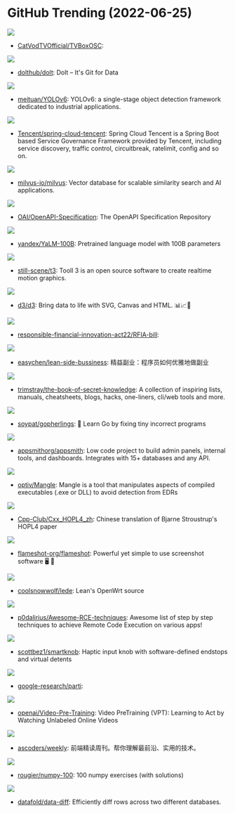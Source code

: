 # GitHub Trending (2022-06-25)

![](https://img.shields.io/badge/Java-New%20132-green?style=flat-square&logo=appveyor)
- [CatVodTVOfficial/TVBoxOSC](https://github.com/CatVodTVOfficial/TVBoxOSC): 

![](https://img.shields.io/badge/Go-New%20178-green?style=flat-square&logo=appveyor)
- [dolthub/dolt](https://github.com/dolthub/dolt): Dolt – It's Git for Data

![](https://img.shields.io/badge/Python-New%20184-green?style=flat-square&logo=appveyor)
- [meituan/YOLOv6](https://github.com/meituan/YOLOv6): YOLOv6: a single-stage object detection framework dedicated to industrial applications.

![](https://img.shields.io/badge/Java-New%20259-green?style=flat-square&logo=appveyor)
- [Tencent/spring-cloud-tencent](https://github.com/Tencent/spring-cloud-tencent): Spring Cloud Tencent is a Spring Boot based Service Governance Framework provided by Tencent, including service discovery, traffic control, circuitbreak, ratelimit, config and so on.

![](https://img.shields.io/badge/Go-New%20113-green?style=flat-square&logo=appveyor)
- [milvus-io/milvus](https://github.com/milvus-io/milvus): Vector database for scalable similarity search and AI applications.

![](https://img.shields.io/badge/JavaScript-New%2074-green?style=flat-square&logo=appveyor)
- [OAI/OpenAPI-Specification](https://github.com/OAI/OpenAPI-Specification): The OpenAPI Specification Repository

![](https://img.shields.io/badge/Python-New%20383-green?style=flat-square&logo=appveyor)
- [yandex/YaLM-100B](https://github.com/yandex/YaLM-100B): Pretrained language model with 100B parameters

![](https://img.shields.io/badge/C%23-New%2035-green?style=flat-square&logo=appveyor)
- [still-scene/t3](https://github.com/still-scene/t3): Tooll 3 is an open source software to create realtime motion graphics.

![](https://img.shields.io/badge/JavaScript-New%206-green?style=flat-square&logo=appveyor)
- [d3/d3](https://github.com/d3/d3): Bring data to life with SVG, Canvas and HTML. 📊📈🎉

![](https://img.shields.io/badge/none-New%2051-green?style=flat-square&logo=appveyor)
- [responsible-financial-innovation-act22/RFIA-bill](https://github.com/responsible-financial-innovation-act22/RFIA-bill): 

![](https://img.shields.io/badge/none-New%20290-green?style=flat-square&logo=appveyor)
- [easychen/lean-side-bussiness](https://github.com/easychen/lean-side-bussiness): 精益副业：程序员如何优雅地做副业

![](https://img.shields.io/badge/none-New%20108-green?style=flat-square&logo=appveyor)
- [trimstray/the-book-of-secret-knowledge](https://github.com/trimstray/the-book-of-secret-knowledge): A collection of inspiring lists, manuals, cheatsheets, blogs, hacks, one-liners, cli/web tools and more.

![](https://img.shields.io/badge/Go-New%2030-green?style=flat-square&logo=appveyor)
- [soypat/gopherlings](https://github.com/soypat/gopherlings): 📘️ Learn Go by fixing tiny incorrect programs

![](https://img.shields.io/badge/TypeScript-New%2024-green?style=flat-square&logo=appveyor)
- [appsmithorg/appsmith](https://github.com/appsmithorg/appsmith): Low code project to build admin panels, internal tools, and dashboards. Integrates with 15+ databases and any API.

![](https://img.shields.io/badge/Go-New%2060-green?style=flat-square&logo=appveyor)
- [optiv/Mangle](https://github.com/optiv/Mangle): Mangle is a tool that manipulates aspects of compiled executables (.exe or DLL) to avoid detection from EDRs

![](https://img.shields.io/badge/none-New%2045-green?style=flat-square&logo=appveyor)
- [Cpp-Club/Cxx_HOPL4_zh](https://github.com/Cpp-Club/Cxx_HOPL4_zh): Chinese translation of Bjarne Stroustrup's HOPL4 paper

![](https://img.shields.io/badge/C%2B%2B-New%2025-green?style=flat-square&logo=appveyor)
- [flameshot-org/flameshot](https://github.com/flameshot-org/flameshot): Powerful yet simple to use screenshot software 🖥️ 📸

![](https://img.shields.io/badge/C-New%2012-green?style=flat-square&logo=appveyor)
- [coolsnowwolf/lede](https://github.com/coolsnowwolf/lede): Lean's OpenWrt source

![](https://img.shields.io/badge/Dockerfile-New%2032-green?style=flat-square&logo=appveyor)
- [p0dalirius/Awesome-RCE-techniques](https://github.com/p0dalirius/Awesome-RCE-techniques): Awesome list of step by step techniques to achieve Remote Code Execution on various apps!

![](https://img.shields.io/badge/C%2B%2B-New%20133-green?style=flat-square&logo=appveyor)
- [scottbez1/smartknob](https://github.com/scottbez1/smartknob): Haptic input knob with software-defined endstops and virtual detents

![](https://img.shields.io/badge/none-New%2056-green?style=flat-square&logo=appveyor)
- [google-research/parti](https://github.com/google-research/parti): 

![](https://img.shields.io/badge/Python-New%2078-green?style=flat-square&logo=appveyor)
- [openai/Video-Pre-Training](https://github.com/openai/Video-Pre-Training): Video PreTraining (VPT): Learning to Act by Watching Unlabeled Online Videos

![](https://img.shields.io/badge/JavaScript-New%2014-green?style=flat-square&logo=appveyor)
- [ascoders/weekly](https://github.com/ascoders/weekly): 前端精读周刊。帮你理解最前沿、实用的技术。

![](https://img.shields.io/badge/Python-New%2030-green?style=flat-square&logo=appveyor)
- [rougier/numpy-100](https://github.com/rougier/numpy-100): 100 numpy exercises (with solutions)

![](https://img.shields.io/badge/Python-New%2054-green?style=flat-square&logo=appveyor)
- [datafold/data-diff](https://github.com/datafold/data-diff): Efficiently diff rows across two different databases.

